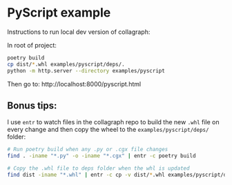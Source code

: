 # PyScript example

Instructions to run local dev version of collagraph:

In root of project:

```sh
poetry build
cp dist/*.whl examples/pyscript/deps/.
python -m http.server --directory examples/pyscript
```

Then go to: http://localhost:8000/pyscript.html


## Bonus tips:

I use `entr` to watch files in the collagraph repo to build the new
`.whl` file on every change and then copy the wheel to the 
`examples/pyscript/deps/` folder:

```sh
# Run poetry build when any .py or .cgx file changes
find . -iname "*.py" -o -iname "*.cgx" | entr -c poetry build
```

```sh
# Copy the .whl file to deps folder when the whl is updated
find dist -iname "*.whl" | entr -c cp -v dist/*.whl examples/pyscript/deps/.
```
